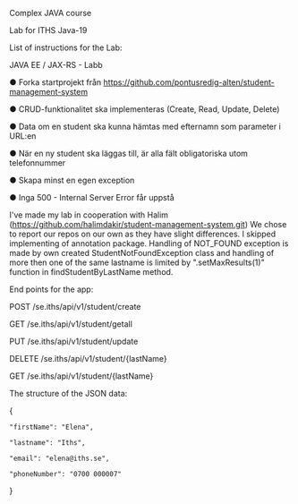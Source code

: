 Complex JAVA course

Lab for ITHS Java-19


List of instructions for the Lab:

JAVA EE / JAX-RS - Labb

● Forka startprojekt från
https://github.com/pontusredig-alten/student-management-system

● CRUD-funktionalitet ska implementeras (Create, Read, Update, Delete)

● Data om en student ska kunna hämtas med efternamn som parameter i URL:en

● När en ny student ska läggas till, är alla fält obligatoriska utom telefonnummer

● Skapa minst en egen exception

● Inga 500 - Internal Server Error får uppstå

I've made my lab in cooperation with Halim (https://github.com/halimdakir/student-management-system.git) 
We chose to report our repos on our own as they have slight differences. I skipped implementing of annotation package. 
Handling of NOT_FOUND exception is made by own created StudentNotFoundException class and 
handling of more then one of the same lastname is limited by ".setMaxResults(1)" function in findStudentByLastName method.

End points for the app:

POST    /se.iths/api/v1/student/create

GET     /se.iths/api/v1/student/getall

PUT     /se.iths/api/v1/student/update

DELETE  /se.iths/api/v1/student/{lastName}

GET     /se.iths/api/v1/student/{lastName}



The structure of the JSON data:

{

	"firstName": "Elena",
	
	"lastname": "Iths",
	
	"email": "elena@iths.se",
	
	"phoneNumber": "0700 000007"
	
}
